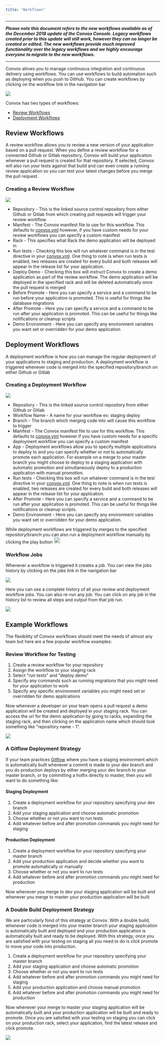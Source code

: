```yaml
---
title: "Workflows"
---
```

***
***Please note this document refers to the new workflows available as of the December 2018 update of the Convox Console. Legacy workflows created prior to this update will still work, however they can no longer be created or edited. The new workflows provide much improved functionality over the legacy workflows and we highly encourage everyone to migrate to the new workflows.***
***


Convox allows you to manage continuous integration and continuous delivery using workflows.  You can use workflows to build automation such as deploying when you push to GitHub. You can create workflows by clicking on the workflow link in the navigation bar

![](/assets/images/docs/workflows/workflows-start.png)

Convox has two types of workflows:

* [Review Workflows](#review-workflows)
* [Deployment Workflows](#deployment-workflows)

## Review Workflows
A review workflow allows you to review a new version of your application based on a pull request. When you define a review workflow for a connected Github or Gitlab repository, Convox will build your application whenever a pull request is created for that repository. If selected, Convox will also run your tests against that build and can even create a running review application so you can test your latest changes before you merge the pull request.

### Creating a Review Workflow

![](/assets/images/docs/workflows/review-workflow.png)

* Repository - This is the linked source control repository from either Github or Gitlab from which creating pull requests will trigger your review workflow
* Manifest - The Convox manifest file to use for this workflow. This defaults to [convox.yml](/reference/convox-yml) however, if you have custom needs for your review workflows you can specify a custom manifest
* Rack - This specifies what Rack the demo application will be deployed in 
* Run tests - Checking this box will run whatever command is in the test directive in your [convox.yml](/reference/convox-yml). One thing to note is when run tests is enabled, two releases are created for every build and both releases will appear in the release list for your application.
* Deploy Demo - Checking this box will instruct Convox to create a demo application as part of the review workflow. The demo application will be deployed in the specified rack and will be deleted automatically once the pull request is merged
* Before Promote - Here you can specify a service and a command to be run before your application is promoted. This is useful for things like database migrations
* After Promote - Here you can specify a service and a command to be run after your application is promoted. This can be useful for things like notifications or cleanup scripts
* Demo Environment - Here you can specify any environment variables you want set or overridden for your demo application

## Deployment Workflows
A deployment workflow is how you can manage the regular deployment of your applications to staging and production. A deployment workflow is triggered whenever code is merged into the specified repository/branch on either Github or Gitlab

### Creating a Deployment Workflow


![](/assets/images/docs/workflows/deployment-workflow.png)

* Repository - This is the linked source control repository from either Github or Gitlab 
* Workflow Name - A name for your workflow ex: staging deploy
* Branch - The branch which merging code into will cause this workflow to trigger
* Manifest - The Convox manifest file to use for this workflow. This defaults to [convox.yml](/reference/convox-yml) however if you have custom needs for a specific deployment workflow you can specify a custom manifest
* App - Deployment workflows allow you to specify multiple applications to deploy to and you can specify whether or not to automatically promote each application. For example on a merge to your master branch you might choose to deploy to a staging application with automatic promotion and simultaneously deploy to a production application with manual promotion.
* Run tests - Checking this box will run whatever command is in the test directive in your [convox.yml](/reference/convox-yml). One thing to note is when run tests is enabled, two releases are created for every build and both releases will appear in the release list for your application.
* After Promote - Here you can specify a service and a command to be run after your application is promoted. This can be useful for things like notifications or cleanup scripts.
* Demo Environment - Here you can specify any environment variables you want set or overridden for your demo application.

While deployment workflows are triggered by merges to the specified repository/branch you can also run a deployment workflow manually by clicking the play button <img src="/assets/images/docs/workflows/workflow-play.png"  style="height: 1.5em;">

### Workflow Jobs

Whenever a workflow is triggered it creates a job. You can view the jobs history by clicking on the jobs link in the navigation bar

![](/assets/images/docs/workflows/workflow-jobs.png)

Here you can see a complete history of all your review and deployment workflow jobs. You can also re-run any job. You can click on any job in the history list to review all steps and output from that job run.

![](/assets/images/docs/workflows/job-detail.png)

## Example Workflows

The flexibility of Convox workflows should meet the needs of almost any team but here are a few popular workflow examples:

### Review Workflow for Testing 

1. Create a review workflow for your repository
2. Assign the workflow to your staging rack
3. Select "run tests" and "deploy demo"
4. Specify any commands such as running migrations that you might need for your application to work
5. Specify any specific environment variables you might need set or overridden for demo applications

Now whenever a developer on your team opens a pull request a demo application will be created and deployed in your staging rack. You can access the url for the demo application by going to racks, expanding the staging rack, and then clicking on the application name which should look something like "repository name - 1".

![](/assets/images/docs/workflows/review-app.png)

### A Gitflow Deployment Strategy

If your team practices [Gitflow](https://nvie.com/posts/a-successful-git-branching-model/) where you have a staging environment which is automatically built whenever a commit is made to your dev branch and you do production deploys by either merging your dev branch to your master branch, or by committing a hotfix directly to master, then you will want to do something like:

#### Staging Deployment
1. Create a deployment workflow for your repository specifying your dev branch
2. Add your staging application and choose automatic promotion
3. Choose whether or not you want to run tests 
4. Add whatever before and after promotion commands you might need for staging

#### Production Deployment
1. Create a deployment workflow for your repository specifying your master branch
2. Add your production application and decide whether you want to promote automatically or manually
3. Choose whether or not you want to run tests 
4. Add whatever before and after promotion commands you might need for production

Now whenever you merge to dev your staging application will be built and whenever you merge to master your production application will be built.   

### A Double Build Deployment Strategy

We are particularly fond of this strategy at Convox. With a double build, whenever code is merged into your master branch your staging application is automatically built and deployed and your production application is automatically built and ready to be deployed. With this strategy, once you are satisfied with your testing on staging all you need to do is click promote to move your code into production.

1. Create a deployment workflow for your repository specifying your master branch
2. Add your staging application and choose automatic promotion
3. Choose whether or not you want to run tests
4. Add whatever before and after promotion commands you might need for staging
5. Add your production application and choose manual promotion
6. Add whatever before and after promotion commands you might need for production

Now whenever your merge to master your staging application will be automatically built and your production application will be built and ready to promote. Once you are satisfied with your testing on staging you can click on your production rack, select your application, find the latest release and click promote.

![](/assets/images/docs/workflows/promote-release.png)
